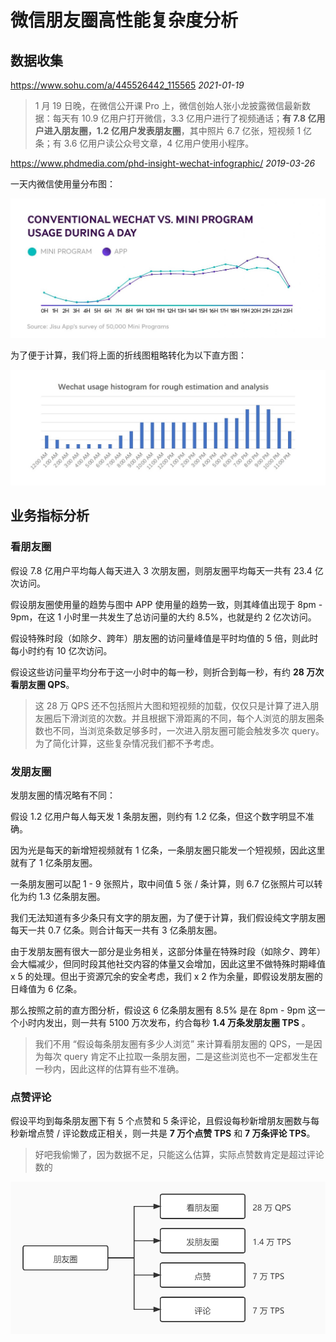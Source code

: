# 微信朋友圈高性能复杂度分析



## 数据收集

https://www.sohu.com/a/445526442_115565 *2021-01-19*

> 1 月 19 日晚，在微信公开课 Pro 上，微信创始人张小龙披露微信最新数据：每天有 10.9 亿用户打开微信，3.3 亿用户进行了视频通话；**有 7.8 亿用户进入朋友圈，1.2 亿用户发表朋友圈**，其中照片 6.7 亿张，短视频 1 亿条；有 3.6 亿用户读公众号文章，4 亿用户使用小程序。

https://www.phdmedia.com/phd-insight-wechat-infographic/ *2019-03-26*

一天内微信使用量分布图：

![](https://github.com/yifeisg/thinking-in-architecture/blob/main/week02/wechat_usage_during_a_day.jpg)

为了便于计算，我们将上面的折线图粗略转化为以下直方图：

![](https://github.com/yifeisg/thinking-in-architecture/blob/main/week02/wechat_usage_histogram.jpg)

## 业务指标分析

### 看朋友圈

假设 7.8 亿用户平均每人每天进入 3 次朋友圈，则朋友圈平均每天一共有 23.4 亿次访问。

假设朋友圈使用量的趋势与图中 APP 使用量的趋势一致，则其峰值出现于 8pm - 9pm，在这 1 小时里一共发生了总访问量的大约 8.5%，也就是约 2 亿次访问。

假设特殊时段（如除夕、跨年）朋友圈的访问量峰值是平时均值的 5 倍，则此时每小时约有 10 亿次访问。

假设这些访问量平均分布于这一小时中的每一秒，则折合到每一秒，有约 **28 万次看朋友圈 QPS**。

> 这 28 万 QPS 还不包括照片大图和短视频的加载，仅仅只是计算了进入朋友圈后下滑浏览的次数。并且根据下滑距离的不同，每个人浏览的朋友圈条数也不同，当浏览条数足够多时，一次进入朋友圈可能会触发多次 query。为了简化计算，这些复杂情况我们都不予考虑。

### 发朋友圈

发朋友圈的情况略有不同：

假设 1.2 亿用户每人每天发 1 条朋友圈，则约有 1.2 亿条，但这个数字明显不准确。

因为光是每天的新增短视频就有 1 亿条，一条朋友圈只能发一个短视频，因此这里就有了 1 亿条朋友圈。

一条朋友圈可以配 1 - 9 张照片，取中间值 5 张 / 条计算，则 6.7 亿张照片可以转化为约 1.3 亿条朋友圈。

我们无法知道有多少条只有文字的朋友圈，为了便于计算，我们假设纯文字朋友圈每天一共 0.7 亿条。则合计每天一共有 3 亿条朋友圈。

由于发朋友圈有很大一部分是业务相关，这部分体量在特殊时段（如除夕、跨年）会大幅减少，但同时段其他社交内容的体量又会增加，因此这里不做特殊时期峰值 x 5 的处理。但出于资源冗余的安全考虑，我们 x 2 作为余量，即假设发朋友圈的日峰值为 6 亿条。

那么按照之前的直方图分析，假设这 6 亿条朋友圈有 8.5% 是在 8pm - 9pm 这一个小时内发出，则一共有 5100 万次发布，约合每秒 **1.4 万条发朋友圈 TPS** 。

> 我们不用 “假设每条朋友圈有多少人浏览” 来计算看朋友圈的 QPS，一是因为每次 query 肯定不止拉取一条朋友圈，二是这些浏览也不一定都发生在一秒内，因此这样的估算有些不准确。

### 点赞评论

假设平均到每条朋友圈下有 5 个点赞和 5 条评论，且假设每秒新增朋友圈数与每秒新增点赞 / 评论数成正相关，则一共是 **7 万个点赞 TPS** 和 **7 万条评论 TPS**。

> 好吧我偷懒了，因为数据不足，只能这么估算，实际点赞数肯定是超过评论数的

![](https://github.com/yifeisg/thinking-in-architecture/blob/main/week02/by_case_analysis.jpg)